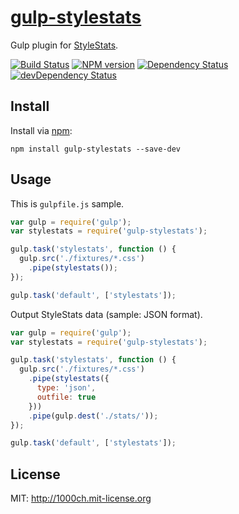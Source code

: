 # [gulp-stylestats](https://npmjs.org/package/gulp-stylestats)

Gulp plugin for [StyleStats](http://github.com/t32k/stylestats).

[![Build Status](https://travis-ci.org/1000ch/gulp-stylestats.svg?branch=master)](https://travis-ci.org/1000ch/gulp-stylestats)
[![NPM version](https://badge.fury.io/js/gulp-stylestats.svg)](http://badge.fury.io/js/gulp-stylestats)
[![Dependency Status](https://david-dm.org/1000ch/gulp-stylestats.svg)](https://david-dm.org/1000ch/gulp-stylestats)
[![devDependency Status](https://david-dm.org/1000ch/gulp-stylestats/dev-status.svg)](https://david-dm.org/1000ch/gulp-stylestats#info=devDependencies)

## Install

Install via [npm](https://npmjs.org/package/gulp-stylestats):

```
npm install gulp-stylestats --save-dev
```

## Usage

This is `gulpfile.js` sample.

```js
var gulp = require('gulp');
var stylestats = require('gulp-stylestats');

gulp.task('stylestats', function () {
  gulp.src('./fixtures/*.css')
    .pipe(stylestats());
});

gulp.task('default', ['stylestats']);
```

Output StyleStats data (sample: JSON format).

```js
var gulp = require('gulp');
var stylestats = require('gulp-stylestats');

gulp.task('stylestats', function () {
  gulp.src('./fixtures/*.css')
    .pipe(stylestats({
      type: 'json',
      outfile: true
    }))
    .pipe(gulp.dest('./stats/'));
});

gulp.task('default', ['stylestats']);
```

## License

MIT: http://1000ch.mit-license.org
